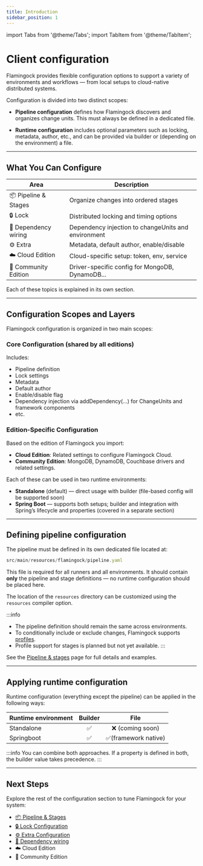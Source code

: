 ```yaml
---
title: Introduction
sidebar_position: 1
---
```


import Tabs from '@theme/Tabs';
import TabItem from '@theme/TabItem';

# Client configuration

Flamingock provides flexible configuration options to support a variety of environments and workflows — from local setups to cloud-native distributed systems.

Configuration is divided into two distinct scopes:

- **Pipeline configuration** defines how Flamingock discovers and organizes change units. This must always be defined in a dedicated file.

- **Runtime configuration** includes optional parameters such as locking, metadata, author, etc., and can be provided via builder or (depending on the environment) a file.

---

## What You Can Configure

| Area                 | Description                                         |
|----------------------|-----------------------------------------------------|
| 📦 Pipeline & Stages | Organize changes into ordered stages                |
| 🔒 Lock              | Distributed locking and timing options              |
| 🔌 Dependency wiring | Dependency injection to changeUnits and environment |
| ⚙️ Extra             | Metadata, default author, enable/disable            |
| ☁️ Cloud Edition     | Cloud-specific setup: token, env, service           |
| 🧪 Community Edition | Driver-specific config for MongoDB, DynamoDB...     |


Each of these topics is explained in its own section.

---

## Configuration Scopes and Layers

Flamingock configuration is organized in two main scopes:
### Core Configuration (shared by all editions)
Includes:
- Pipeline definition
- Lock settings
- Metadata
- Default author
- Enable/disable flag
- Dependency injection via addDependency(...) for ChangeUnits and framework components
- etc.

### Edition-Specific Configuration
Based on the edition of Flamingock you import:
- **Cloud Edition**: Related settings to configure Flamingock Cloud.
- **Community Edition**: MongoDB, DynamoDB, Couchbase drivers and related settings.

Each of these can be used in two runtime environments:
- **Standalone** (default) — direct usage with builder (file-based config will be supported soon)
- **Spring Boot** — supports both setups; builder and integration with Spring’s lifecycle and properties (covered in a separate section)

---

## Defining pipeline configuration

The pipeline must be defined in its own dedicated file located at:
```js
src/main/resources/flamingock/pipeline.yaml
```
This file is required for all runners and all environments. It should contain **only** the pipeline and stage definitions — no runtime configuration should be placed here.

The location of the `resources` directory can be customized using the `resources` compiler option.

:::info
- The pipeline definition should remain the same across environments.
- To conditionally include or exclude changes, Flamingock supports [profiles](../profiles.md).
- Profile support for stages is planned but not yet available.
:::

See the [Pipeline & stages](pipeline-and-stages.md) page for full details and examples.


---

## Applying runtime configuration
Runtime configuration (everything except the pipeline) can be applied in the following ways:

| Runtime environment |  Builder  |         File          |
|---------------------|:---------:|:---------------------:|
| Standalone          |     ✅     |    ❌ (coming soon)    |
| Springboot          |     ✅     |  ✅(framework native)  |

:::info
You can combine both approaches. If a property is defined in both, the builder value takes precedence.
:::

---

## Next Steps

Explore the rest of the configuration section to tune Flamingock for your system:

- [📦 Pipeline & Stages](pipeline-and-stages.md)
- [🔒 Lock Configuration](lock-configuration.md)
- [⚙  Extra Configuration](extra-configuration.md)
- [🔌 Dependency wiring](dependency-wiring.md)
- ☁️ Cloud Edition
- 🧪 Community Edition
